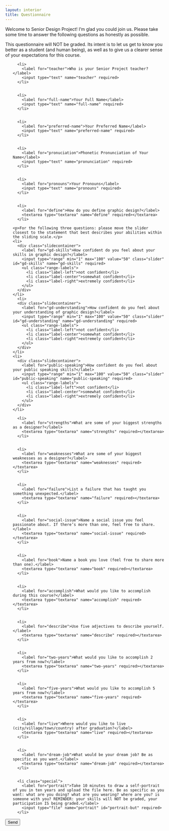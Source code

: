 ```yaml
---
layout: interior
title: Questionnaire
---
```


<form id="sp-form" action="https://getform.io/f/5b6a3696-e405-43ee-a72e-e391bd0f83a1" method="POST">
  <p>Welcome to Senior Design Project! I’m glad you could join us. Please take some time to answer the following questions as honestly as possible.</p>
  <p>This questionnaire will NOT be graded. Its intent is to let us get to know you better as a student (and human being), as well as to give us a clearer sense of your expectations for this course.</p>
  <ol>

      <li>
        <label for="teacher">Who is your Senior Project teacher?</label>
        <input type="text" name="teacher" required>
      </li>


      <li>
        <label for="full-name">Your Full Name</label>
        <input type="text" name="full-name" required>
      </li>


      <li>
        <label for="preferred-name">Your Preferred Name</label>
        <input type="text" name="preferred-name" required>
      </li>


      <li>
        <label for="pronuciation">Phonetic Pronunciation of Your Name</label>
        <input type="text" name="pronunciation" required>
      </li>


      <li>
        <label for="pronouns">Your Pronouns</label>
        <input type="text" name="pronouns" required>
      </li>


      <li>
        <label for="define">How do you define graphic design?</label>
        <textarea type="textarea" name="define" required></textarea>
      </li>

    <p>For the following three questions: please move the slider closest to the statement that best describes your abilities within the sliding scale.</p>
    <li>
      <div class="slidecontainer">
        <label for="gd-skills">How confident do you feel about your skills in graphic design?</label>
        <input type="range" min="1" max="100" value="50" class="slider" id="gd-skills" name="gd-skills" required>
        <ul class="range-labels">
          <li class="label-left">not confident</li>
          <li class="label-center">somewhat confident</li>
          <li class="label-right">extremely confident</li>
        </ul>
      </div>
    </li>
      <li>
      <div class="slidecontainer">
        <label for="gd-understanding">How confident do you feel about your understanding of graphic design?</label>
        <input type="range" min="1" max="100" value="50" class="slider" id="gd-understanding" name="gd-understanding" required>
        <ul class="range-labels">
          <li class="label-left">not confident</li>
          <li class="label-center">somewhat confident</li>
          <li class="label-right">extremely confident</li>
        </ul>
      </div>
    </li>
    <li>
      <div class="slidecontainer">
        <label for="public-speaking">How confident do you feel about your public speaking skills?</label>
        <input type="range" min="1" max="100" value="50" class="slider" id="public-speaking" name="public-speaking" required>
        <ul class="range-labels">
          <li class="label-left">not confident</li>
          <li class="label-center">somewhat confident</li>
          <li class="label-right">extremely confident</li>
        </ul>
      </div>
    </li>

      <li>
        <label for="strengths">What are some of your biggest strengths as a designer?</label>
        <textarea type="textarea" name="strengths" required></textarea>
      </li>


      <li>
        <label for="weaknesses">What are some of your biggest weaknesses as a designer?</label>
        <textarea type="textarea" name="weaknesses" required></textarea>
      </li>


      <li>
        <label for="failure">List a failure that has taught you something unexpected.</label>
        <textarea type="textarea" name="failure" required></textarea>
      </li>


      <li>
        <label for="social-issue">Name a social issue you feel passionate about. If there’s more than one, feel free to share.</label>
        <textarea type="textarea" name="social-issue" required></textarea>
      </li>


      <li>
        <label for="book">Name a book you love (feel free to share more than one).</label>
        <textarea type="textarea" name="book" required></textarea>
      </li>


      <li>
        <label for="accomplish">What would you like to accomplish during this course?</label>
        <textarea type="textarea" name="accomplish" required></textarea>
      </li>


      <li>
        <label for="describe">Use five adjectives to describe yourself.</label>
        <textarea type="textarea" name="describe" required></textarea>
      </li>


      <li>
        <label for="two-years">What would you like to accomplish 2 years from now?</label>
        <textarea type="textarea" name="two-years" required></textarea>
      </li>


      <li>
        <label for="five-years">What would you like to accomplish 5 years from now?</label>
        <textarea type="textarea" name="five-years" required></textarea>
      </li>


      <li>
        <label for="live">Where would you like to live (city/village/town/country) after graduation?</label>
        <textarea type="textarea" name="live" required></textarea>
      </li>


      <li>
        <label for="dream-job">What would be your dream job? Be as specific as you want.</label>
        <textarea type="textarea" name="dream-job" required></textarea>
      </li>


      <li class="special">
        <label for="portrait">Take 10 minutes to draw a self-portrait of you in ten years and upload the file here. Be as specific as you want: what are you doing? what are you wearing? where are you? is someone with you? REMINDER: your skills will NOT be graded, your participation IS being graded.</label>
        <input type="file" name="portrait" id="portrait-but" required>
      </li>

  </ol>
  <button id="sub-but" type="submit">Send</button>
</form>
